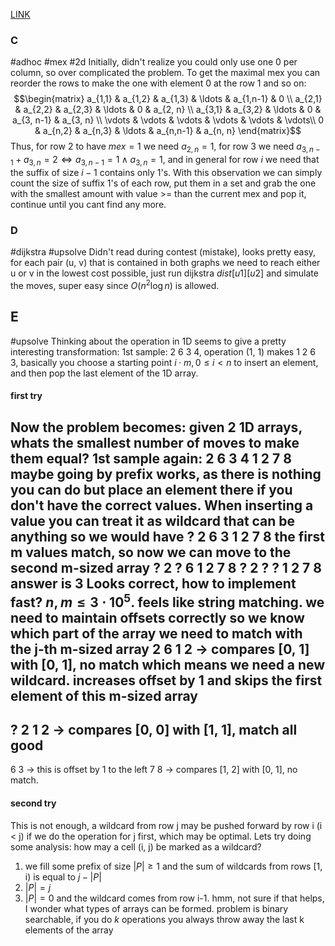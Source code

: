 [LINK](https://codeforces.com/contest/2059)
### C
#adhoc #mex #2d 
Initially, didn't realize you could only use one 0 per column, so over complicated the problem. To get the maximal mex you can reorder the rows to make the one with element 0 at the row 1 and so on:
$$\begin{matrix}
a_{1,1} & a_{1,2} & a_{1,3} & \ldots & a_{1,n-1}  & 0 \\
a_{2,1} & a_{2,2} & a_{2,3} & \ldots & 0          & a_{2, n} \\
a_{3,1} & a_{3,2} & \ldots  & 0      & a_{3, n-1} & a_{3, n} \\ 
\vdots  & \vdots  & \vdots  & \vdots & \vdots     & \vdots\\ 
0       & a_{n,2} & a_{n,3} & \ldots & a_{n,n-1}  & a_{n, n}
\end{matrix}$$
Thus, for row 2 to have $mex = 1$ we need $a_{2,n}=1$, for row 3 we need $a_{3,n-1} + a_{3,n} = 2 \iff a_{3, n-1} = 1 \land a_{3, n} = 1$, and in general for row $i$ we need that the suffix of size $i-1$ contains only 1's.
With this observation we can simply count the size of suffix 1's of each row, put them in a set and grab the one with the smallest amount with value >= than the current mex and pop it, continue until you cant find any more.
### D
#dijkstra #upsolve
Didn't read during contest (mistake), looks pretty easy, for each pair (u, v) that is contained in both graphs we need to reach either u or v in the lowest cost possible, just run dijkstra $dist[u1][u2]$ and simulate the moves, super easy since $O(n^2\log{n})$ is allowed.
## E
#upsolve
Thinking about the operation in 1D seems to give a pretty interesting transformation:
1st sample: 2 6 3 4, operation (1, 1) makes 1 2 6 3, basically you choose a starting point $i \cdot m, 0 \leq i < n$ to insert an element, and then pop the last element of the 1D array.
#### first try
Now the problem becomes: given 2 1D arrays, whats the smallest number of moves to make them equal?
1st sample again:
2 6 3 4
1 2 7 8
maybe going by prefix works, as there is nothing you can do but place an element there if you don't have the correct values. When inserting a value you can treat it as wildcard that can be anything so we would have
 ? 2 6 3
 1 2 7 8
 the first m values match, so now we can move to the second m-sized array
 ? 2 ? 6
 1 2 7 8
 ? 2 ? ?
 1 2 7 8
 answer is 3
Looks correct, how to implement fast? $n, m \leq 3 \cdot 10^5$. feels like string matching.
we need to maintain offsets correctly so we know which part of the array we need to match with the j-th m-sized array 
2 6
1 2 -> compares [0, 1] with [0, 1], no match which means we need a new wildcard. increases offset by 1 and skips the first element of this m-sized array
-
? 2
1 2 -> compares [0, 0] with [1, 1], match all good
-
6 3 -> this is offset by 1 to the left
7 8 -> compares [1, 2] with [0, 1], no match.
#### second try
This is not enough, a wildcard from row j may be pushed forward by row i (i < j) if we do the operation for j first, which may be optimal.
Lets try doing some analysis:
how may a cell (i, j) be marked as a wildcard?
1. we fill some prefix of size $|P| \geq 1$ and the sum of wildcards from rows \[1, i) is equal to $j - |P|$
2. $|P| = j$
3. $|P| = 0$ and the wildcard comes from row i-1.
hmm, not sure if that helps, I wonder what types of arrays can be formed.
problem is binary searchable, if you do $k$ operations you always throw away the last k elements of the array